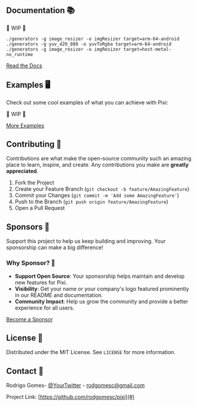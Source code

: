 ## Documentation 📚

🚧 WIP 🚧

`./generators -g image_resizer -o imgResizer target=arm-64-android`
`./generators -g yuv_420_888 -o yuvToRgba target=arm-64-android`
`./generators -g image_resizer -o imgResizer target=host-metal-no_runtime`

[Read the Docs](#)

## Examples 🖥️

Check out some cool examples of what you can achieve with Pixi:

🚧 WIP 🚧

[More Examples](#)

## Contributing 🤝

Contributions are what make the open-source community such an amazing place to learn, inspire, and create. Any contributions you make are **greatly appreciated**.

1. Fork the Project
2. Create your Feature Branch (`git checkout -b feature/AmazingFeature`)
3. Commit your Changes (`git commit -m 'Add some AmazingFeature'`)
4. Push to the Branch (`git push origin feature/AmazingFeature`)
5. Open a Pull Request

## Sponsors 💖

Support this project to help us keep building and improving. Your sponsorship can make a big difference!

### Why Sponsor? 🤔
- **Support Open Source**: Your sponsorship helps maintain and develop new features for Pixi.
- **Visibility**: Get your name or your company's logo featured prominently in our README and documentation.
- **Community Impact**: Help us grow the community and provide a better experience for all users.


[Become a Sponsor](#)

## License 📄

Distributed under the MIT License. See `LICENSE` for more information.

## Contact 📧

Rodrigo Gomes- [@YourTwitter](#) - rodgomesc@gmail.com

Project Link: [https://github.com/rodgomesc/pixi](#)


